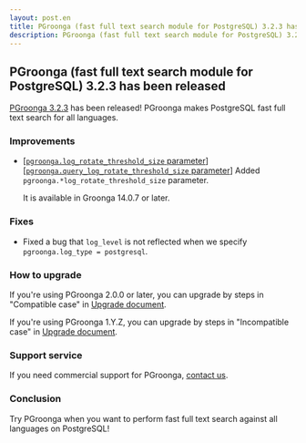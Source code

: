 ```yaml
---
layout: post.en
title: PGroonga (fast full text search module for PostgreSQL) 3.2.3 has been released
description: PGroonga (fast full text search module for PostgreSQL) 3.2.3 has been released!
---
```


## PGroonga (fast full text search module for PostgreSQL) 3.2.3 has been released

[PGroonga 3.2.3](https://pgroonga.github.io/news) has been released! PGroonga makes PostgreSQL fast full text search for all languages.

### Improvements

  * [[`pgroonga.log_rotate_threshold_size` parameter](https://pgroonga.github.io/reference/parameters/log-rotate-threshold-size.html)][[`pgroonga.query_log_rotate_threshold_size` parameter](https://pgroonga.github.io/reference/parameters/query-log-rotate-threshold-size.html)] Added `pgroonga.*log_rotate_threshold_size` parameter.

    It is available in Groonga 14.0.7 or later.

### Fixes

  * Fixed a bug that `log_level` is not reflected when we specify `pgroonga.log_type = postgresql`.

### How to upgrade

If you're using PGroonga 2.0.0 or later, you can upgrade by steps in "Compatible case" in [Upgrade document](https://pgroonga.github.io/upgrade/#compatible-case).

If you're using PGroonga 1.Y.Z, you can upgrade by steps in "Incompatible case" in [Upgrade document](https://pgroonga.github.io/upgrade/#incompatible-case).

### Support service

If you need commercial support for PGroonga, [contact us](mailto:info@clear-code.com).

### Conclusion

Try PGroonga when you want to perform fast full text search against all languages on PostgreSQL!
